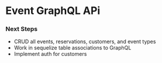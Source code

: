 # Event GraphQL APi

### Next Steps

* CRUD all events, reservations, customers, and event types
* Work in sequelize table associations to GraphQL
* Implement auth for customers